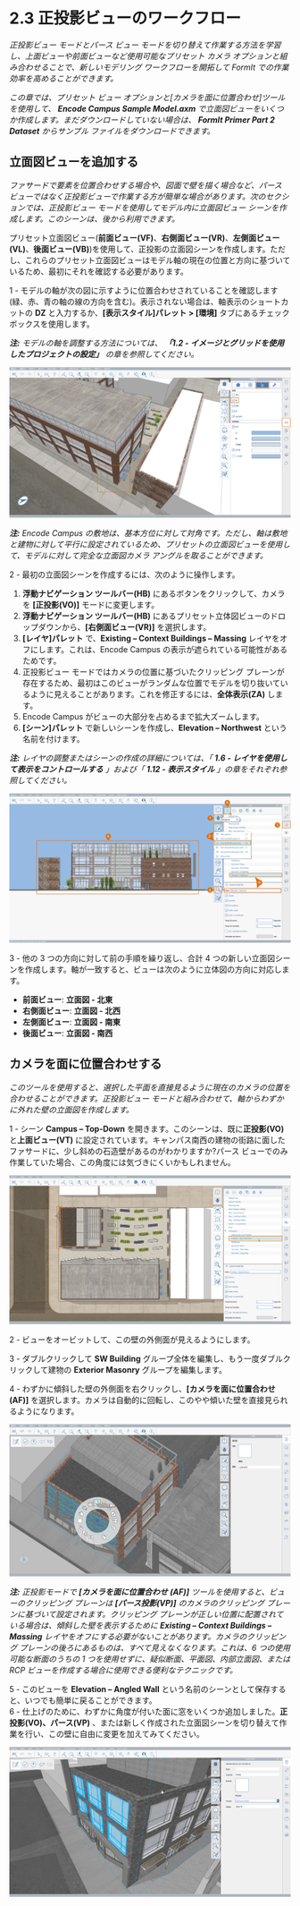 # 2.3 正投影ビューのワークフロー

_正投影ビュー モードとパース ビュー モードを切り替えて作業する方法を学習し、上面ビューや前面ビューなど使用可能なプリセット カメラ オプションと組み合わせることで、新しいモデリング ワークフローを開拓して FormIt での作業効率を高めることができます。_

_この章では、プリセット ビュー オプションと[カメラを面に位置合わせ]ツールを使用して、_ _**Encode Campus Sample Model.axm** で立面図ビューをいくつか作成します。まだダウンロードしていない場合は、_ _**FormIt Primer Part 2 Dataset** からサンプル ファイルをダウンロードできます。_

## 立面図ビューを追加する

_ファサードで要素を位置合わせする場合や、図面で壁を描く場合など、パース ビューではなく正投影ビューで作業する方が簡単な場合があります。次のセクションでは、正投影ビュー モードを使用してモデル内に立面図ビュー シーンを作成します。このシーンは、後から利用できます。_

プリセット立面図ビュー(**前面ビュー(VF)**、**右側面ビュー(VR)**、**左側面ビュー(VL)**、**後面ビュー(VB)**)を使用して、正投影の立面図シーンを作成します。ただし、これらのプリセット立面図ビューはモデル軸の現在の位置と方向に基づいているため、最初にそれを確認する必要があります。

1 - モデルの軸が次の図に示すように位置合わせされていることを確認します(緑、赤、青の軸の線の方向を含む)。表示されない場合は、軸表示のショートカットの **DZ** と入力するか、**[表示スタイル]パレット > [環境]** タブにあるチェックボックスを使用します。

_**注:**_ _モデルの軸を調整する方法については、_ _**「1.2 - イメージとグリッドを使用したプロジェクトの設定」** の章を参照してください。_

![](<../../.gitbook/assets/0 (7).png>)

_**注:** Encode Campus の敷地は、基本方位に対して対角です。ただし、軸は敷地と建物に対して平行に設定されているため、プリセットの立面図ビューを使用して、モデルに対して完全な立面図カメラ アングルを取ることができます。_

2 - 最初の立面図シーンを作成するには、次のように操作します。

1. **浮動ナビゲーション ツールバー(HB)** にあるボタンをクリックして、カメラを **[正投影(VO)]** モードに変更します。
2. **浮動ナビゲーション ツールバー(HB)** にあるプリセット立体図ビューのドロップダウンから、**[右側面ビュー(VR)]** を選択します。
3. **[レイヤ]パレット** で、**Existing – Context Buildings – Massing** レイヤをオフにします。これは、Encode Campus の表示が遮られている可能性があるためです。
4. 正投影ビュー モードではカメラの位置に基づいたクリッピング プレーンが存在するため、最初はこのビューがランダムな位置でモデルを切り抜いているように見えることがあります。これを修正するには、**全体表示(ZA)** します。
5. Encode Campus がビューの大部分を占めるまで拡大ズームします。
6. **[シーン]パレット** で新しいシーンを作成し、**Elevation – Northwest** という名前を付けます。

_**注:**_ _レイヤの調整またはシーンの作成の詳細については、「_ _**1.6 - レイヤを使用して表示をコントロールする**_ _」および「_ _**1.12 - 表示スタイル** 」の章をそれぞれ参照してください。_

![](<../../.gitbook/assets/1 (10) (1).png>)

3 - 他の 3 つの方向に対して前の手順を繰り返し、合計 4 つの新しい立面図シーンを作成します。軸が一致すると、ビューは次のように立体図の方向に対応します。

* **前面ビュー**: **立面図 - 北東**
* **右側面ビュー**: **立面図 - 北西**
* **左側面ビュー**: **立面図 - 南東**
* **後面ビュー**: **立面図 - 南西**

## **カメラを面に位置合わせする**

_このツールを使用すると、選択した平面を直接見るように現在のカメラの位置を合わせることができます。正投影ビュー モードと組み合わせて、軸からわずかに外れた壁の立面図を作成します。_

1 - シーン **Campus – Top-Down** を開きます。このシーンは、既に**正投影(VO)** と**上面ビュー(VT)** に設定されています。キャンパス南西の建物の街路に面したファサードに、少し斜めの石造壁があるのがわかりますか?パース ビューでのみ作業していた場合、この角度には気づきにくいかもしれません。

![](<../../.gitbook/assets/2 (8) (1).png>)

2 - ビューをオービットして、この壁の外側面が見えるようにします。

3 - ダブルクリックして **SW Building** グループ全体を編集し、もう一度ダブルクリックして建物の **Exterior Masonry** グループを編集します。

4 - わずかに傾斜した壁の外側面を右クリックし、**[カメラを面に位置合わせ(AF)]** を選択します。カメラは自動的に回転し、このやや傾いた壁を直接見られるようになります。

![](<../../.gitbook/assets/3 (9).png>)

_**注:**_ _正投影モードで_ _**[カメラを面に位置合わせ**_ _**(AF)]**_ _ツールを使用すると、ビューのクリッピング プレーンは_ _**[パース投影(VP)]**_ _のカメラのクリッピング プレーンに基づいて設定されます。クリッピング プレーンが正しい位置に配置されている場合は、傾斜した壁を表示するために_ _**Existing – Context Buildings – Massing**_ _レイヤをオフにする必要がないことがあります。カメラのクリッピング プレーンの後ろにあるものは、すべて見えなくなります。これは、6 つの使用可能な断面のうちの 1 つを使用せずに、疑似断面、平面図、内部立面図、または RCP ビューを作成する場合に使用できる便利なテクニックです。_

5 - このビューを **Elevation – Angled Wall** という名前のシーンとして保存すると、いつでも簡単に戻ることができます。\
6 - 仕上げのために、わずかに角度が付いた面に窓をいくつか追加しました。**正投影(VO)、パース(VP)** 、または新しく作成された立面図シーンを切り替えて作業を行い、この壁に自由に変更を加えてみてください。

![SW Building with six (6) new windows added along the angled face.](<../../.gitbook/assets/4 (10) (1).png>)
